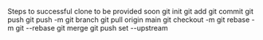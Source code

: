 Steps to successful clone to be provided soon
git init
git add 
git commit 
git push
git push -m 
git branch 
git pull origin main
git checkout -m
git rebase -m 
git --rebase
git merge
git push set --upstream 
